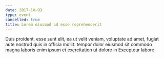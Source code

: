 ```yaml
---
date: 2017-10-03
type: event
cancelled: true
title: Lorem eiusmod ad esse reprehenderit
---
```

Duis proident, esse sunt elit, ea ut velit veniam, voluptate ad amet, fugiat aute nostrud quis in officia mollit. tempor dolor eiusmod sit commodo magna laboris enim ipsum et exercitation ut dolore in Excepteur labore